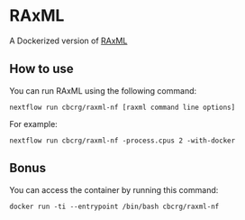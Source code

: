 RAxML 
======

A Dockerized version of [RAxML](https://github.com/stamatak/standard-RAxML)

How to use
-----------
    
You can run RAxML using the following command: 

    nextflow run cbcrg/raxml-nf [raxml command line options]

For example: 

    nextflow run cbcrg/raxml-nf -process.cpus 2 -with-docker
    
    
Bonus
------

You can access the container  by running this command: 

	docker run -ti --entrypoint /bin/bash cbcrg/raxml-nf
	
	
